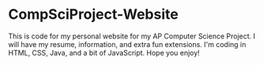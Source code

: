 # CompSciProject-Website
This is code for my personal website for my AP Computer Science Project. I will have my resume, information, and extra fun extensions. I'm coding in HTML, CSS, Java, and a bit of JavaScript. Hope you enjoy!
